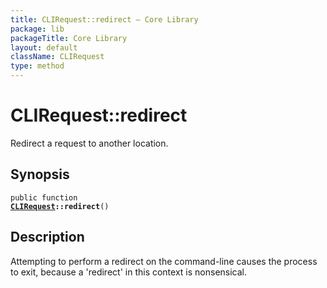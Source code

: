 ```yaml
---
title: CLIRequest::redirect — Core Library
package: lib
packageTitle: Core Library
layout: default
className: CLIRequest
type: method
---
```


# CLIRequest::redirect

Redirect a request to another location.

## Synopsis

<code>public function <b><a href="CLIRequest">CLIRequest</a>::redirect</b>()</code>

## Description

Attempting to perform a redirect on the command-line causes the
process to exit, because a 'redirect' in this context is
nonsensical.

